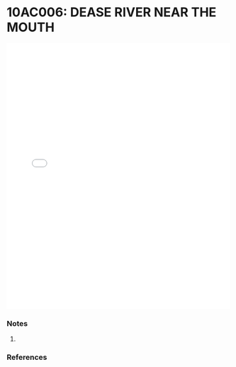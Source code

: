 # 10AC006: DEASE RIVER NEAR THE MOUTH

<iframe src="/distribution_estimation/_static/stations/10AC006_fdc.html" width="100%" height="600" frameborder="0"></iframe>

### Notes
1. 

### References

